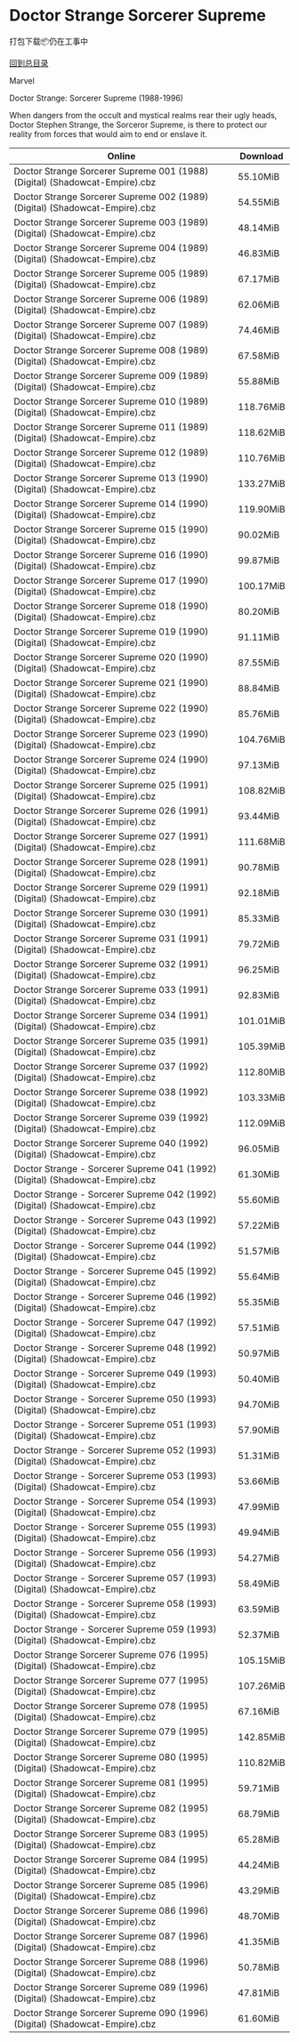 # Doctor Strange Sorcerer Supreme

打包下载📦仍在工事中

[回到总目录](/Catalogs.md)

Marvel

Doctor Strange: Sorcerer Supreme (1988-1996)

When dangers from the occult and mystical realms rear their ugly heads, Doctor Stephen Strange, the Sorceror Supreme, is there to protect our reality from forces that would aim to end or enslave it.





Online | Download
--- | ---
Doctor Strange Sorcerer Supreme 001 (1988) (Digital) (Shadowcat-Empire).cbz | 55.10MiB
Doctor Strange Sorcerer Supreme 002 (1989) (Digital) (Shadowcat-Empire).cbz | 54.55MiB
Doctor Strange Sorcerer Supreme 003 (1989) (Digital) (Shadowcat-Empire).cbz | 48.14MiB
Doctor Strange Sorcerer Supreme 004 (1989) (Digital) (Shadowcat-Empire).cbz | 46.83MiB
Doctor Strange Sorcerer Supreme 005 (1989) (Digital) (Shadowcat-Empire).cbz | 67.17MiB
Doctor Strange Sorcerer Supreme 006 (1989) (Digital) (Shadowcat-Empire).cbz | 62.06MiB
Doctor Strange Sorcerer Supreme 007 (1989) (Digital) (Shadowcat-Empire).cbz | 74.46MiB
Doctor Strange Sorcerer Supreme 008 (1989) (Digital) (Shadowcat-Empire).cbz | 67.58MiB
Doctor Strange Sorcerer Supreme 009 (1989) (Digital) (Shadowcat-Empire).cbz | 55.88MiB
Doctor Strange Sorcerer Supreme 010 (1989) (Digital) (Shadowcat-Empire).cbz | 118.76MiB
Doctor Strange Sorcerer Supreme 011 (1989) (Digital) (Shadowcat-Empire).cbz | 118.62MiB
Doctor Strange Sorcerer Supreme 012 (1989) (Digital) (Shadowcat-Empire).cbz | 110.76MiB
Doctor Strange Sorcerer Supreme 013 (1990) (Digital) (Shadowcat-Empire).cbz | 133.27MiB
Doctor Strange Sorcerer Supreme 014 (1990) (Digital) (Shadowcat-Empire).cbz | 119.90MiB
Doctor Strange Sorcerer Supreme 015 (1990) (Digital) (Shadowcat-Empire).cbz | 90.02MiB
Doctor Strange Sorcerer Supreme 016 (1990) (Digital) (Shadowcat-Empire).cbz | 99.87MiB
Doctor Strange Sorcerer Supreme 017 (1990) (Digital) (Shadowcat-Empire).cbz | 100.17MiB
Doctor Strange Sorcerer Supreme 018 (1990) (Digital) (Shadowcat-Empire).cbz | 80.20MiB
Doctor Strange Sorcerer Supreme 019 (1990) (Digital) (Shadowcat-Empire).cbz | 91.11MiB
Doctor Strange Sorcerer Supreme 020 (1990) (Digital) (Shadowcat-Empire).cbz | 87.55MiB
Doctor Strange Sorcerer Supreme 021 (1990) (Digital) (Shadowcat-Empire).cbz | 88.84MiB
Doctor Strange Sorcerer Supreme 022 (1990) (Digital) (Shadowcat-Empire).cbz | 85.76MiB
Doctor Strange Sorcerer Supreme 023 (1990) (Digital) (Shadowcat-Empire).cbz | 104.76MiB
Doctor Strange Sorcerer Supreme 024 (1990) (Digital) (Shadowcat-Empire).cbz | 97.13MiB
Doctor Strange Sorcerer Supreme 025 (1991) (Digital) (Shadowcat-Empire).cbz | 108.82MiB
Doctor Strange Sorcerer Supreme 026 (1991) (Digital) (Shadowcat-Empire).cbz | 93.44MiB
Doctor Strange Sorcerer Supreme 027 (1991) (Digital) (Shadowcat-Empire).cbz | 111.68MiB
Doctor Strange Sorcerer Supreme 028 (1991) (Digital) (Shadowcat-Empire).cbz | 90.78MiB
Doctor Strange Sorcerer Supreme 029 (1991) (Digital) (Shadowcat-Empire).cbz | 92.18MiB
Doctor Strange Sorcerer Supreme 030 (1991) (Digital) (Shadowcat-Empire).cbz | 85.33MiB
Doctor Strange Sorcerer Supreme 031 (1991) (Digital) (Shadowcat-Empire).cbz | 79.72MiB
Doctor Strange Sorcerer Supreme 032 (1991) (Digital) (Shadowcat-Empire).cbz | 96.25MiB
Doctor Strange Sorcerer Supreme 033 (1991) (Digital) (Shadowcat-Empire).cbz | 92.83MiB
Doctor Strange Sorcerer Supreme 034 (1991) (Digital) (Shadowcat-Empire).cbz | 101.01MiB
Doctor Strange Sorcerer Supreme 035 (1991) (Digital) (Shadowcat-Empire).cbz | 105.39MiB
Doctor Strange Sorcerer Supreme 037 (1992) (Digital) (Shadowcat-Empire).cbz | 112.80MiB
Doctor Strange Sorcerer Supreme 038 (1992) (Digital) (Shadowcat-Empire).cbz | 103.33MiB
Doctor Strange Sorcerer Supreme 039 (1992) (Digital) (Shadowcat-Empire).cbz | 112.09MiB
Doctor Strange Sorcerer Supreme 040 (1992) (Digital) (Shadowcat-Empire).cbz | 96.05MiB
Doctor Strange - Sorcerer Supreme 041 (1992) (Digital) (Shadowcat-Empire).cbz | 61.30MiB
Doctor Strange - Sorcerer Supreme 042 (1992) (Digital) (Shadowcat-Empire).cbz | 55.60MiB
Doctor Strange - Sorcerer Supreme 043 (1992) (Digital) (Shadowcat-Empire).cbz | 57.22MiB
Doctor Strange - Sorcerer Supreme 044 (1992) (Digital) (Shadowcat-Empire).cbz | 51.57MiB
Doctor Strange - Sorcerer Supreme 045 (1992) (Digital) (Shadowcat-Empire).cbz | 55.64MiB
Doctor Strange - Sorcerer Supreme 046 (1992) (Digital) (Shadowcat-Empire).cbz | 55.35MiB
Doctor Strange - Sorcerer Supreme 047 (1992) (Digital) (Shadowcat-Empire).cbz | 57.51MiB
Doctor Strange - Sorcerer Supreme 048 (1992) (Digital) (Shadowcat-Empire).cbz | 50.97MiB
Doctor Strange - Sorcerer Supreme 049 (1993) (Digital) (Shadowcat-Empire).cbz | 50.40MiB
Doctor Strange - Sorcerer Supreme 050 (1993) (Digital) (Shadowcat-Empire).cbz | 94.70MiB
Doctor Strange - Sorcerer Supreme 051 (1993) (Digital) (Shadowcat-Empire).cbz | 57.90MiB
Doctor Strange - Sorcerer Supreme 052 (1993) (Digital) (Shadowcat-Empire).cbz | 51.31MiB
Doctor Strange - Sorcerer Supreme 053 (1993) (Digital) (Shadowcat-Empire).cbz | 53.66MiB
Doctor Strange - Sorcerer Supreme 054 (1993) (Digital) (Shadowcat-Empire).cbz | 47.99MiB
Doctor Strange - Sorcerer Supreme 055 (1993) (Digital) (Shadowcat-Empire).cbz | 49.94MiB
Doctor Strange - Sorcerer Supreme 056 (1993) (Digital) (Shadowcat-Empire).cbz | 54.27MiB
Doctor Strange - Sorcerer Supreme 057 (1993) (Digital) (Shadowcat-Empire).cbz | 58.49MiB
Doctor Strange - Sorcerer Supreme 058 (1993) (Digital) (Shadowcat-Empire).cbz | 63.59MiB
Doctor Strange - Sorcerer Supreme 059 (1993) (Digital) (Shadowcat-Empire).cbz | 52.37MiB
Doctor Strange Sorcerer Supreme 076 (1995) (Digital) (Shadowcat-Empire).cbz | 105.15MiB
Doctor Strange Sorcerer Supreme 077 (1995) (Digital) (Shadowcat-Empire).cbz | 107.26MiB
Doctor Strange Sorcerer Supreme 078 (1995) (Digital) (Shadowcat-Empire).cbz | 67.16MiB
Doctor Strange Sorcerer Supreme 079 (1995) (Digital) (Shadowcat-Empire).cbz | 142.85MiB
Doctor Strange Sorcerer Supreme 080 (1995) (Digital) (Shadowcat-Empire).cbz | 110.82MiB
Doctor Strange Sorcerer Supreme 081 (1995) (Digital) (Shadowcat-Empire).cbz | 59.71MiB
Doctor Strange Sorcerer Supreme 082 (1995) (Digital) (Shadowcat-Empire).cbz | 68.79MiB
Doctor Strange Sorcerer Supreme 083 (1995) (Digital) (Shadowcat-Empire).cbz | 65.28MiB
Doctor Strange Sorcerer Supreme 084 (1995) (Digital) (Shadowcat-Empire).cbz | 44.24MiB
Doctor Strange Sorcerer Supreme 085 (1996) (Digital) (Shadowcat-Empire).cbz | 43.29MiB
Doctor Strange Sorcerer Supreme 086 (1996) (Digital) (Shadowcat-Empire).cbz | 48.70MiB
Doctor Strange Sorcerer Supreme 087 (1996) (Digital) (Shadowcat-Empire).cbz | 41.35MiB
Doctor Strange Sorcerer Supreme 088 (1996) (Digital) (Shadowcat-Empire).cbz | 50.78MiB
Doctor Strange Sorcerer Supreme 089 (1996) (Digital) (Shadowcat-Empire).cbz | 47.81MiB
Doctor Strange Sorcerer Supreme 090 (1996) (Digital) (Shadowcat-Empire).cbz | 61.60MiB
